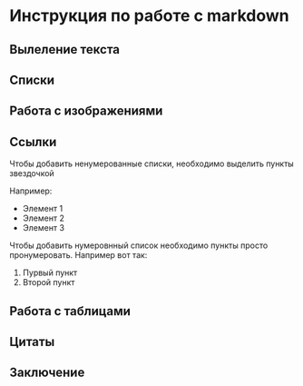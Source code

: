 # Инструкция по работе с markdown

## Вылеление текста

## Списки

## Работа с изображениями

## Ссылки

Чтобы добавить ненумерованные списки, необходимо выделить пункты звездочкой

Например:
* Элемент 1
* Элемент 2
* Элемент 3

Чтобы добавить нумеровнный список необходимо пункты просто пронумеровать. Например вот так:
1. Пурвый пункт
2. Второй пункт

## Работа с таблицами

## Цитаты

## Заключение
